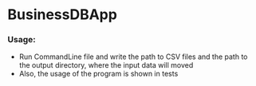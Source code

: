 # BusinessDBApp

### Usage:
- Run CommandLine file and write the path to CSV files and the path to the output directory, where the input data will moved
- Also, the usage of the program is shown in tests


